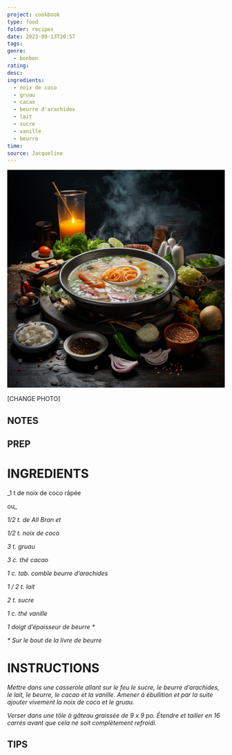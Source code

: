 ```yaml
---
project: cookbook
type: food
folder: recipes
date: 2023-09-13T20:57
tags: 
genre:
  - bonbon
rating: 
desc: 
ingredients:
  - noix de coco
  - gruau
  - cacao
  - beurre d'arachides
  - lait
  - sucre
  - vanille
  - beurre
time: 
source: Jacqueline
---
```


![IMAGE](_default.png)


[CHANGE PHOTO]


## NOTES




## PREP


# INGREDIENTS

_1 t de noix de coco râpée 

ou_

_1/2 t. de All Bran et_

_1/2 t. noix de coco_

_3 t. gruau_

_3 c. thé cacao_

_1 c. tab. comble beurre d’arachides_

_1 / 2 t. lait_

_2 t. sucre_

_1 c. thé vanille_

_1 doigt d’épaisseur de beurre *_

_* Sur le bout de la livre de beurre_




# INSTRUCTIONS

_Mettre dans une casserole allant sur le feu le_
_sucre, le beurre d’arachides, le lait, le beurre,_
_le cacao et la vanille. Amener à ébullition et_
_par la suite ajouter vivement la noix de coco_
_et le gruau._

_Verser dans une tôle à gâteau graissée de 9_
_x 9 po. Étendre et tailler en 16 carrés avant_
_que cela ne soit complètement refroidi._



## TIPS



